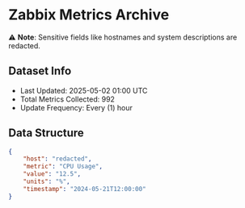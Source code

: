 # Zabbix Metrics Archive

⚠️ **Note**: Sensitive fields like hostnames and system descriptions are redacted.

## Dataset Info
- Last Updated: 2025-05-02 01:00 UTC
- Total Metrics Collected: 992
- Update Frequency: Every (1) hour

## Data Structure
```json
{
    "host": "redacted",
    "metric": "CPU Usage",
    "value": "12.5",
    "units": "%",
    "timestamp": "2024-05-21T12:00:00"
}
```
